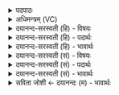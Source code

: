<details><summary>पदपाठः</summary>

येन॑। ऋष॑यः। तप॑सा। स॒त्रम्। आय॑न्। इन्धा॑नाः। अ॒ग्निम्। स्वः॑। आ॒ऽभर॑न्तः। तस्मि॑न्। अ॒हम्। नि। द॒धे॒। नाके॑। अ॒ग्निम्। यम्। आ॒हुः। मन॑वः। स्ती॒र्णब॑र्हिष॒मिति॑ स्ती॒र्णऽब॑र्हिषम्। ४९।
</details>

<details><summary>अधिमन्त्रम् (VC)</summary>

- अग्निर्देवता
- परमेष्ठी ऋषिः
- आर्षी त्रिष्टुप्
- धैवतः
</details>

<details><summary>दयानन्द-सरस्वती (हि) - विषयः</summary>

फिर भी उसी विषय को अगले मन्त्र में कहा है ॥
</details>

<details><summary>दयानन्द-सरस्वती (हि) - पदार्थः</summary>

पदार्थान्वयभाषाः -  (येन) जिस (तपसा) धर्मानुष्ठानरूप कर्म से (इन्धानाः) प्रकाशमान (स्वः) सुख को (आभरन्तः) अच्छे प्रकार धारण करते हुए (ऋषयः) वेद का अर्थ जाननेवाले ऋषि लोग (सत्रम्) सत्य विज्ञान से युक्त (अग्निम्) विद्युत् आदि अग्नि को (आयन्) प्राप्त हों, (तस्मिन्) उस कर्म के होते (नाके) दुःखरहित प्राप्त होने योग्य सुख के निमित्त (मनवः) विचारशील विद्वान् लोग (यम्) जिस (स्तीर्णबर्हिषम्) आकाश को आच्छादन करनेवाले (अग्निम्) अग्नि को (आहुः) कहते हैं, उस को (अहम्) मैं (नि, दधे) धारण करता हूँ ॥४९ ॥
</details>

<details><summary>दयानन्द-सरस्वती (हि) - भावार्थः</summary>

भावार्थभाषाः -  जिस प्रकार से वेदपारग विद्वान् लोग सत्य का अनुष्ठान कर बिजुली आदि पदार्थों को उपयोग में लाके समर्थ होते हैं, उसी प्रकार मनुष्यों को समृद्धियुक्त होना चाहिये ॥४९ ॥
</details>

<details><summary>दयानन्द-सरस्वती (सं) - विषयः</summary>

पुनस्तमेव विषयमाह ॥
</details>

<details><summary>दयानन्द-सरस्वती (सं) - पदार्थः</summary>

पदार्थान्वयभाषाः -  येन तपसेन्धानाः स्वराभरन्त ऋषयः सत्रमग्निमायंस्तस्मिन्नाके मनवो यं स्तीर्णबर्हिषमग्निमाहुस्तमहं निदधे ॥४९
</details>

<details><summary>दयानन्द-सरस्वती (सं) - भावार्थः</summary>

भावार्थभाषाः -  येन प्रकारेण वेदपारगाः सत्यमनुष्ठाय विद्युदादिपदार्थान् सम्प्रयुज्य समर्था भवन्ति तेनैव मनुष्यैः समृद्धियुक्तैर्भवितव्यम् ॥४९ ॥
</details>

<details><summary>सविता जोशी ← दयानन्दः (म) - भावार्थः</summary>

भावार्थभाषाः -  ज्या प्रकारे वेद पारंगत विद्वान लोक सत्याचे अनुसरण करून विद्युत इत्यादी पदार्थांचा उपयोग समर्थपणे करू शकतात त्याचप्रमाणे सर्व माणसांनी तसे वागून समृद्धीयुक्त बनावे.
</details>
